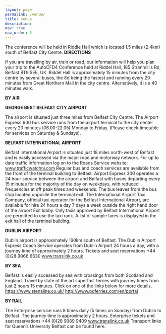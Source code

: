 ```yaml
---
layout: page
permalink: /venue/
title: venue
description: 
nav: true
nav_order: 5
---
```


The conference will be held in Riddle Hall which is located 1.5 miles (2.4km) south of Belfast City Centre.
**DIRECTIONS**

If you are travelling by air, train or road, our information will help you plan your trip to the AutoCFD4 Conference held at Riddel Hall, 185 Stranmillis Rd, Belfast BT9 5EE, UK. Riddel Hall is approximately 15 minutes from the city centre by several buses, the 8d being the fastest and running every 20 minutes from Great Northern Mall in the city centre. Alternatively, it is a 40 minutes walk.

**BY AIR**

**GEORGE BEST BELFAST CITY AIRPORT**

The airport is situated just three miles from Belfast City Centre. The Airport Express 600 bus service runs from the airport terminal to the city center every 20 minutes (06.00-22.05) Monday to Friday. (Please check timetable for services on Saturday & Sundays).

**BELFAST INTERNATIONAL AIRPORT**

Belfast International Airport is situated just 18 miles north-west of Belfast and is easily accessed via the major road and motorway network. For up to date traffic information log on to the Roads Service website: www.trafficwatchni.com Regular bus and coach services are available from the front of the terminal building to Belfast. Airport Express 300 operates a 24 hour service between the airport and Belfast with buses departing every 15 minutes for the majority of the day on weekdays, with reduced frequencies at off peak times and weekends. The bus leaves from the bus stop located opposite the terminal exit. The International Airport Taxi Company, official taxi operator for the Belfast International Airport, are available for hire 24 hours a day 7 days a week outside the right hand door of the airport Exit lobby. Only taxis approved by Belfast International Airport are permitted to use the taxi rank. A list of sample fares is displayed in the exit hall of the terminal building.

**DUBLIN AIRPORT**

Dublin airport is approximately 160km south of Belfast. The Dublin Airport Express Coach Service operates from Dublin Airport 24 hours a day, with a journey time of approximately 2 hours. Tickets and seat reservations +44 (0)28 9066 6630 www.translink.co.uk

**BY SEA**

Belfast is easily accessed by sea with crossings from both Scotland and England. Travel by state of the art superfast ferries with journey times from just 2 hours 15 minutes. Click on one of the links below for more details. https://www.stenaline.co.uk/ http://www.poferries.com/en/portal

**BY RAIL**

The Enterprise service runs 8 times daily (5 times on Sunday) from Dublin to Belfast. The journey time is approximately 2 hours. Enterprise tickets and seat reservations +44 (0)28 9089 9409 www.translink.co.uk Transport links for Queen’s University Belfast can be found here.
